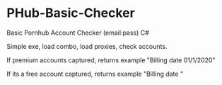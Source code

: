 # PHub-Basic-Checker
Basic Pornhub Account Checker (email:pass) C#

Simple exe, load combo, load proxies, check accounts.

If premium accounts captured, returns example "Billing date 01/1/2020"

If its a free account captured, returns example "Billing date "
